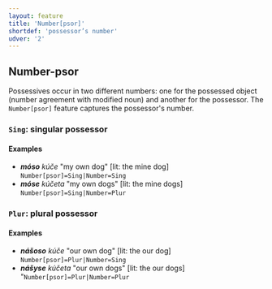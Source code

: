 ```yaml
---
layout: feature
title: 'Number[psor]'
shortdef: 'possessor’s number'
udver: '2'
---
```


## Number-psor

Possessives occur in two different numbers: one for the possessed object (number agreement with modified noun) and another for the possessor. 
The `Number[psor]` feature captures the possessor's number.

### <a name="Sing">`Sing`</a>: singular possessor

#### Examples

* _<b>móso</b> kúče_ "my own dog" [lit: the mine dog]   `Number[psor]=Sing|Number=Sing`
* _<b>móse</b> kúčeta_ "my own dogs" [lit: the mine dogs]   `Number[psor]=Sing|Number=Plur`

### <a name="Plur">`Plur`</a>: plural possessor

#### Examples

* _<b>nášoso</b> kúče_ "our own dog" [lit: the our dog] `Number[psor]=Plur|Number=Sing`
* _<b>nášyse</b> kúčeta_ "our own dogs" [lit: the our dogs] "`Number[psor]=Plur|Number=Plur`

<!-- Interlanguage links updated Po lis 14 15:34:51 CET 2022 -->
